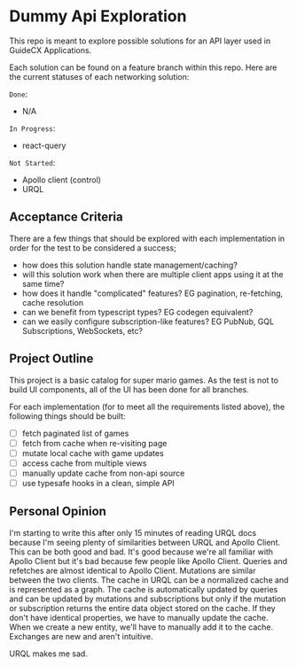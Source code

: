 # Dummy Api Exploration

This repo is meant to explore possible solutions for an API layer used in GuideCX Applications.

Each solution can be found on a feature branch within this repo. Here are the current statuses of each networking solution:

`Done`:

- N/A

`In Progress`:

- react-query

`Not Started`:

- Apollo client (control)
- URQL

## Acceptance Criteria

There are a few things that should be explored with each implementation in order for the test to be considered a success;

- how does this solution handle state management/caching?
- will this solution work when there are multiple client apps using it at the same time?
- how does it handle "complicated" features? EG pagination, re-fetching, cache resolution
- can we benefit from typescript types? EG codegen equivalent?
- can we easily configure subscription-like features? EG PubNub, GQL Subscriptions, WebSockets, etc?

## Project Outline

This project is a basic catalog for super mario games. As the test is not to build UI components, all of the UI has been done for all branches.

For each implementation (for to meet all the requirements listed above), the following things should be built:

- [ ] fetch paginated list of games
- [ ] fetch from cache when re-visiting page
- [ ] mutate local cache with game updates
- [ ] access cache from multiple views
- [ ] manually update cache from non-api source
- [ ] use typesafe hooks in a clean, simple API

## Personal Opinion

I'm starting to write this after only 15 minutes of reading URQL docs because I'm seeing plenty of similarities between URQL and Apollo Client. This can be both good and bad. It's good because we're all familiar with Apollo Client but it's bad because few people like Apollo Client. Queries and refetches are almost identical to Apollo Client. Mutations are similar between the two clients. The cache in URQL can be a normalized cache and is represented as a graph. The cache is automatically updated by queries and can be updated by mutations and subscriptions but only if the mutation or subscription returns the entire data object stored on the cache. If they don't have identical properties, we have to manually update the cache. When we create a new entity, we'll have to manually add it to the cache. Exchanges are new and aren't intuitive.

URQL makes me sad.
